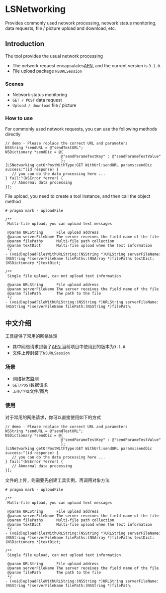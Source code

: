 # LSNetworking
Provides commonly used network processing, network status monitoring, data requests, file / picture upload and download, etc.

## Introduction
The tool provides the usual network processing

* The network request encapsulates[AFN](https://github.com/AFNetworking/AFNetworking), and the current version is `3.1.0`.
* File upload package `NSURLSession`

### Scenes
* Network status monitoring
* `GET / POST` data request
* `Upload / download` file / picture

### How to use
For commonly used network requests, you can use the following methods directly

```objc
// demo - Please replace the correct URL and parameters
NSString *sendURL = @"sendTestURL";
NSDictionary *sendDic = @{
                         @"sendParameTestKey" : @"sendParameTestValue"
                         };
[LSNetworking getOrPostWithType:GET WithUrl:sendURL params:sendDic success:^(id response) {
   // you can do the data processing here ...
} fail:^(NSError *error) {
   // Abnormal data processing
}];
```

File upload, you need to create a tool instance, and then call the object method

```objc
# pragma mark - uploadFile

/**
 Multi-file upload, you can upload text messages
 
 @param URLString      File upload address
 @param serverFileName The server receives the field name of the file
 @param filePaths      Multi-file path collection
 @param textDict       Multi-file upload when the text information
 */
- (void)uploadFilesWithURLString:(NSString *)URLString serverFileName:(NSString *)serverFileName filePaths:(NSArray *)filePaths textDict:(NSDictionary *)textDict;

/**
 Single file upload, can not upload text information
 
 @param URLString      File upload address
 @param serverFileName The server receives the field name of the file
 @param filePath       The path to the file
 */
- (void)uploadFileWithURLString:(NSString *)URLString serverFileName:(NSString *)serverFileName filePath:(NSString *)filePath;
```

## 中文介绍
工具提供了常用的网络处理

* 其中网络请求封装了[AFN](https://github.com/AFNetworking/AFNetworking),当前项目中使用到的版本为`3.1.0`.
* 文件上传封装了`NSURLSession`

### 场景
* 网络状态监测
* `GET/POST`数据请求
* `上传/下载`文件/图片

### 使用
对于常用的网络请求，你可以直接使用如下的方式

```objc
// demo - Please replace the correct URL and parameters
NSString *sendURL = @"sendTestURL";
NSDictionary *sendDic = @{
                         @"sendParameTestKey" : @"sendParameTestValue"
                         };
[LSNetworking getOrPostWithType:GET WithUrl:sendURL params:sendDic success:^(id response) {
   // you can do the data processing here ...
} fail:^(NSError *error) {
   // Abnormal data processing
}];
```

文件的上传，则需要先创建工具实例，再调用对象方法

```objc
# pragma mark - uploadFile

/**
 Multi-file upload, you can upload text messages
 
 @param URLString      File upload address
 @param serverFileName The server receives the field name of the file
 @param filePaths      Multi-file path collection
 @param textDict       Multi-file upload when the text information
 */
- (void)uploadFilesWithURLString:(NSString *)URLString serverFileName:(NSString *)serverFileName filePaths:(NSArray *)filePaths textDict:(NSDictionary *)textDict;

/**
 Single file upload, can not upload text information
 
 @param URLString      File upload address
 @param serverFileName The server receives the field name of the file
 @param filePath       The path to the file
 */
- (void)uploadFileWithURLString:(NSString *)URLString serverFileName:(NSString *)serverFileName filePath:(NSString *)filePath;
```


